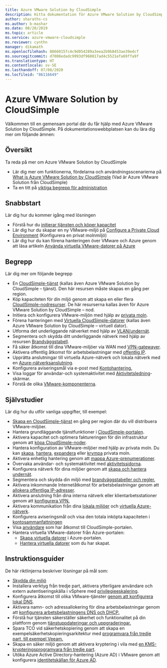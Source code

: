 ```yaml
---
title: Azure VMware Solution by CloudSimple
description: Hitta dokumentation för Azure VMware Solution by CloudSimple.
author: sharaths-cs
ms.author: b-mashar
ms.date: 08/20/2019
ms.topic: article
ms.service: azure-vmware-cloudsimple
ms.reviewer: cynthn
manager: dikamath
ms.openlocfilehash: 8866015fc4c9d054289a3eea2b9b8453ae39edcf
ms.sourcegitcommit: d7008edadc9993df960817ad4c5521efa69ffa9f
ms.translationtype: HT
ms.contentlocale: sv-SE
ms.lasthandoff: 07/08/2020
ms.locfileid: "86116649"
---
```

# <a name="azure-vmware-solution-by-cloudsimple"></a>Azure VMware Solution by CloudSimple

Välkommen till en gemensam portal där du får hjälp med Azure VMware Solution by CloudSimple.
På dokumentationswebbplatsen kan du lära dig mer om följande ämnen:

## <a name="overview"></a>Översikt

Ta reda på mer om Azure VMware Solution by CloudSimple

* Lär dig mer om funktionerna, fördelarna och användningsscenarierna på [What is Azure VMware Solution by CloudSimple](cloudsimple-vmware-solutions-overview.md) (Vad är Azure VMware Solution från CloudSimple)
* Ta en titt på [viktiga begrepp för administration](key-concepts.md)

## <a name="quickstart"></a>Snabbstart

Lär dig hur du kommer igång med lösningen

* Förstå hur du [initierar tjänsten och köper kapacitet](quickstart-create-cloudsimple-service.md)
* Lär dig hur du skapar en ny VMware-miljö på [Configure a Private Cloud Environment](quickstart-create-private-cloud.md) (Konfigurera en privat molnmiljö)
* Lär dig hur du kan förena hanteringen över VMware och Azure genom att läsa artikeln [Använda virtuella VMware-datorer på Azure](quickstart-create-vmware-virtual-machine.md)

## <a name="concepts"></a>Begrepp

Lär dig mer om följande begrepp

* En [CloudSimple-tjänst](cloudsimple-service.md) (kallas även Azure VMware Solution by CloudSimple – tjänst). Den här resursen måste skapas en gång per region.
* Köp kapaciteten för din miljö genom att skapa en eller flera [CloudSimple-nodresurser](cloudsimple-node.md). De här resurserna kallas även för Azure VMware Solution by CloudSimple – nod.
* Initiera och konfigurera VMware-miljön med hjälp av [privata moln](cloudsimple-private-cloud.md).
* Förena hanteringen med [Virtuella CloudSimple-datorer](cloudsimple-virtual-machines.md) (kallas även Azure VMware Solution by CloudSimple – virtuell dator).
* Utforma det underliggande nätverket med hjälp av [VLAN/undernät](cloudsimple-vlans-subnets.md).
* Segmentera och skydda ditt underliggande nätverk med hjälp av resursen [Brandväggstabell](cloudsimple-firewall-tables.md).
* Få säker åtkomst till dina VMware-miljöer via WAN med [VPN-gatewayer](cloudsimple-vpn-gateways.md).
* Aktivera offentlig åtkomst för arbetsbelastningar med [offentlig IP](cloudsimple-public-ip-address.md).
* Upprätta anslutningar till virtuella Azure-nätverk och lokala nätverk med en [Azure-nätverksanslutning](cloudsimple-azure-network-connection.md).
* Konfigurera aviseringsmål via e-post med [Kontohantering.](cloudsimple-account.md)
* Visa loggar för användar-och systemaktivitet med [Aktivitetsledning](cloudsimple-activity.md)-skärmar.
* Förstå de olika [VMware-komponenterna](vmware-components.md).

## <a name="tutorials"></a>Självstudier

Lär dig hur du utför vanliga uppgifter, till exempel:

* [Skapa en CloudSimple-tjänst](create-cloudsimple-service.md) en gång per region där du vill distribuera VMware-miljöer.
* Hantera grundläggande tjänstfunktioner i [CloudSimple-portalen](access-cloudsimple-portal.md).
* Aktivera kapacitet och optimera faktureringen för din infrastruktur genom att [köpa CloudSimple-noder](create-nodes.md).
* Hantera konfiguration av VMware-miljöer med hjälp av privata moln. Du kan [skapa](create-private-cloud.md), [hantera](manage-private-cloud.md), [expandera](expand-private-cloud.md) eller [krympa](shrink-private-cloud.md) privata moln.
* Aktivera enhetlig hantering genom att [mappa Azure-prenumerationer](azure-subscription-mapping.md).
* Övervaka användar- och systemaktivitet med [aktivitetssidorna](monitor-activity.md).
* Konfigurera nätverk för dina miljöer genom att [skapa och hantera undernät](create-vlan-subnet.md).
* Segmentera och skydda din miljö med [brandväggstabeller och regler.](firewall.md)
* Aktivera inkommande Internetåtkomst för arbetsbelastningar genom att [allokera offentliga IP-adresser](public-ips.md).
* Aktivera anslutning från dina interna nätverk eller klientarbetsstationer genom att [konfigurera VPN.](vpn-gateway.md)
* Aktivera kommunikation från dina [lokala miljöer](on-premises-connection.md) och [virtuella Azure-nätverk](virtual-network-connection.md).
* Konfigurera aviseringsmål och visa den totala inköpta kapaciteten i [kontosammanfattningen](account.md)
* Visa [användare](users.md) som har åtkomst till CloudSimple-portalen.
* Hantera virtuella VMware-datorer från Azure-portalen:
    * [Skapa virtuella datorer](azure-create-vm.md) i Azure-portalen.
    * [Hantera virtuella datorer](azure-manage-vm.md) som du har skapat.

## <a name="how-to-guides"></a>Instruktionsguider

De här riktlinjerna beskriver lösningar på mål som:

* [Skydda din miljö](private-cloud-secure.md)
* Installera verktyg från tredje part, aktivera ytterligare användare och extern autentiseringskälla i vSphere med [privilegieeskalering](escalate-privileges.md).
* Konfigurera åtkomst till olika VMware-tjänster [genom att konfigurera lokal DNS](on-premises-dns-setup.md).
* Aktivera namn- och adressallokering för dina arbetsbelastningar genom att [konfigurera arbetsbelastningens DNS och DHCP.](dns-dhcp-setup.md)
* Förstå hur tjänsten säkerställer säkerhet och funktionalitet på din plattform genom [tjänstuppdateringar och uppgraderingar.](vmware-components.md#updates-and-upgrades)
* Spara TCO vid säkerhetskopiering genom att skapa en exempelsäkerhetskopieringsarkitektur med [programvara från tredje part, till exempel Veeam.](backup-workloads-veeam.md)
* Skapa en säker miljö genom att aktivera kryptering i vila med [en KMS-krypteringsprogramvara från tredje part](vsan-encryption.md).
* Utöka Azure Active Directory-hantering (Azure AD) i VMware genom att konfigurera [identitetskällan för Azure AD](azure-ad.md).
